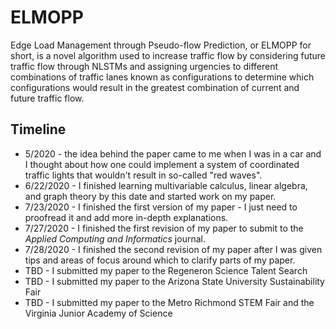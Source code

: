# ELMOPP
Edge Load Management through Pseudo-flow Prediction, or ELMOPP for short, is a novel algorithm used to increase traffic flow by considering future traffic flow through NLSTMs and assigning urgencies to different combinations of traffic lanes known as configurations to determine which configurations would result in the greatest combination of current and future traffic flow.

## Timeline
* 5/2020 - the idea behind the paper came to me when I was in a car and I thought about how one could implement a system of coordinated traffic lights that wouldn't result in so-called "red waves".
* 6/22/2020 - I finished learning multivariable calculus, linear algebra, and graph theory by this date and started work on my paper.
* 7/23/2020 - I finished the first version of my paper - I just need to proofread it and add more in-depth explanations.
* 7/27/2020 - I finished the first revision of my paper to submit to the *Applied Computing and Informatics* journal.
* 7/28/2020 - I finished the second revision of my paper after I was given tips and areas of focus around which to clarify parts of my paper.
* TBD - I submitted my paper to the Regeneron Science Talent Search
* TBD - I submitted my paper to the Arizona State University Sustainability Fair
* TBD - I submitted my paper to the Metro Richmond STEM Fair and the Virginia Junior Academy of Science
